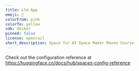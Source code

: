 ```yaml
---
title: Llm App
emoji: 👀
colorFrom: pink
colorTo: yellow
sdk: docker
pinned: false
license: openrail
short_description: Space for AI Space Maker Maven Course
---
```


Check out the configuration reference at https://huggingface.co/docs/hub/spaces-config-reference

